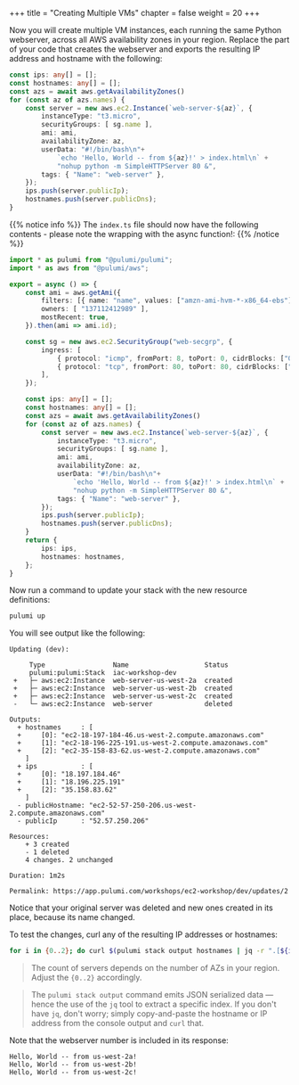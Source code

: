+++
title = "Creating Multiple VMs"
chapter = false
weight = 20
+++

Now you will create multiple VM instances, each running the same Python webserver, across all AWS availability zones in
your region. Replace the part of your code that creates the webserver and exports the resulting IP address and hostname with the following:

```typescript
const ips: any[] = [];
const hostnames: any[] = [];
const azs = await aws.getAvailabilityZones()
for (const az of azs.names) {
    const server = new aws.ec2.Instance(`web-server-${az}`, {
        instanceType: "t3.micro",
        securityGroups: [ sg.name ],
        ami: ami,
        availabilityZone: az,
        userData: "#!/bin/bash\n"+
            `echo 'Hello, World -- from ${az}!' > index.html\n` +
            "nohup python -m SimpleHTTPServer 80 &",
        tags: { "Name": "web-server" },
    });
    ips.push(server.publicIp);
    hostnames.push(server.publicDns);
}
```

{{% notice info %}}
The `index.ts` file should now have the following contents - please note the wrapping with the async function!:
{{% /notice %}}
```typescript
import * as pulumi from "@pulumi/pulumi";
import * as aws from "@pulumi/aws";

export = async () => {
    const ami = aws.getAmi({
        filters: [{ name: "name", values: ["amzn-ami-hvm-*-x86_64-ebs"] }],
        owners: [ "137112412989" ],
        mostRecent: true,
    }).then(ami => ami.id);

    const sg = new aws.ec2.SecurityGroup("web-secgrp", {
        ingress: [
            { protocol: "icmp", fromPort: 8, toPort: 0, cidrBlocks: ["0.0.0.0/0"] },
            { protocol: "tcp", fromPort: 80, toPort: 80, cidrBlocks: ["0.0.0.0/0"] },
        ],
    });

    const ips: any[] = [];
    const hostnames: any[] = [];
    const azs = await aws.getAvailabilityZones()
    for (const az of azs.names) {
        const server = new aws.ec2.Instance(`web-server-${az}`, {
            instanceType: "t3.micro",
            securityGroups: [ sg.name ],
            ami: ami,
            availabilityZone: az,
            userData: "#!/bin/bash\n"+
                `echo 'Hello, World -- from ${az}!' > index.html\n` +
                "nohup python -m SimpleHTTPServer 80 &",
            tags: { "Name": "web-server" },
        });
        ips.push(server.publicIp);
        hostnames.push(server.publicDns);
    }
    return {
        ips: ips,
        hostnames: hostnames,
    };
}
```

Now run a command to update your stack with the new resource definitions:

```bash
pulumi up
```

You will see output like the following:

```
Updating (dev):

     Type                 Name                   Status
     pulumi:pulumi:Stack  iac-workshop-dev
 +   ├─ aws:ec2:Instance  web-server-us-west-2a  created
 +   ├─ aws:ec2:Instance  web-server-us-west-2b  created
 +   ├─ aws:ec2:Instance  web-server-us-west-2c  created
 -   └─ aws:ec2:Instance  web-server             deleted

Outputs:
  + hostnames     : [
  +     [0]: "ec2-18-197-184-46.us-west-2.compute.amazonaws.com"
  +     [1]: "ec2-18-196-225-191.us-west-2.compute.amazonaws.com"
  +     [2]: "ec2-35-158-83-62.us-west-2.compute.amazonaws.com"
    ]
  + ips           : [
  +     [0]: "18.197.184.46"
  +     [1]: "18.196.225.191"
  +     [2]: "35.158.83.62"
    ]
  - publicHostname: "ec2-52-57-250-206.us-west-2.compute.amazonaws.com"
  - publicIp      : "52.57.250.206"

Resources:
    + 3 created
    - 1 deleted
    4 changes. 2 unchanged

Duration: 1m2s

Permalink: https://app.pulumi.com/workshops/ec2-workshop/dev/updates/2
```

Notice that your original server was deleted and new ones created in its place, because its name changed.

To test the changes, curl any of the resulting IP addresses or hostnames:

```bash
for i in {0..2}; do curl $(pulumi stack output hostnames | jq -r ".[${i}]"); done
```

> The count of servers depends on the number of AZs in your region. Adjust the `{0..2}` accordingly.

> The `pulumi stack output` command emits JSON serialized data &mdash; hence the use of the `jq` tool to extract a specific index. If you don't have `jq`, don't worry; simply copy-and-paste the hostname or IP address from the console output and `curl` that.

Note that the webserver number is included in its response:

```
Hello, World -- from us-west-2a!
Hello, World -- from us-west-2b!
Hello, World -- from us-west-2c!
```
